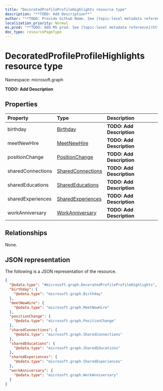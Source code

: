 ```yaml
---
title: "DecoratedProfileProfileHighlights resource type"
description: "**TODO: Add Description**"
author: "**TODO: Provide Github Name. See [topic-level metadata reference](https://msgo.azurewebsites.net/add/document/guidelines/metadata.html#topic-level-metadata)**"
localization_priority: Normal
ms.prod: "**TODO: Add MS prod. See [topic-level metadata reference](https://msgo.azurewebsites.net/add/document/guidelines/metadata.html#topic-level-metadata)**"
doc_type: resourcePageType
---
```


# DecoratedProfileProfileHighlights resource type


Namespace: microsoft.graph

**TODO: Add Description**

## Properties
|Property|Type|Description|
|:---|:---|:---|
|birthday|[Birthday](../resources/birthday.md)|**TODO: Add Description**|
|meetNewHire|[MeetNewHire](../resources/meetnewhire.md)|**TODO: Add Description**|
|positionChange|[PositionChange](../resources/positionchange.md)|**TODO: Add Description**|
|sharedConnections|[SharedConnections](../resources/sharedconnections.md)|**TODO: Add Description**|
|sharedEducations|[SharedEducations](../resources/sharededucations.md)|**TODO: Add Description**|
|sharedExperiences|[SharedExperiences](../resources/sharedexperiences.md)|**TODO: Add Description**|
|workAnniversary|[WorkAnniversary](../resources/workanniversary.md)|**TODO: Add Description**|

## Relationships
None.

## JSON representation
The following is a JSON representation of the resource.
<!-- {
  "blockType": "resource",
  "@odata.type": "microsoft.graph.DecoratedProfileProfileHighlights"
}
-->
``` json
{
  "@odata.type": "#microsoft.graph.DecoratedProfileProfileHighlights",
  "birthday": {
    "@odata.type": "microsoft.graph.Birthday"
  },
  "meetNewHire": {
    "@odata.type": "microsoft.graph.MeetNewHire"
  },
  "positionChange": {
    "@odata.type": "microsoft.graph.PositionChange"
  },
  "sharedConnections": {
    "@odata.type": "microsoft.graph.SharedConnections"
  },
  "sharedEducations": {
    "@odata.type": "microsoft.graph.SharedEducations"
  },
  "sharedExperiences": {
    "@odata.type": "microsoft.graph.SharedExperiences"
  },
  "workAnniversary": {
    "@odata.type": "microsoft.graph.WorkAnniversary"
  }
}
```

